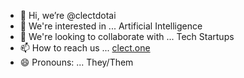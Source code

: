 - 👋 Hi, we’re @clectdotai
- 👀 We're interested in ... Artificial Intelligence
- 💞️ We're looking to collaborate with ... Tech Startups
- 📫 How to reach us ... [clect.one](https://clect.one)
- 😄 Pronouns: ... They/Them

<!---
clectdotai/clectdotai is a ✨ special ✨ repository because its `README.md` (this file) appears on your GitHub profile.
You can click the Preview link to take a look at your changes.
--->
